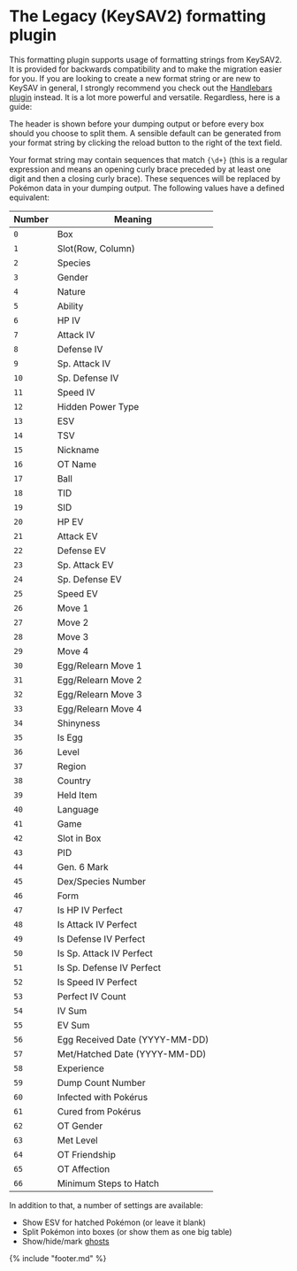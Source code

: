 # The Legacy (KeySAV2) formatting plugin

This formatting plugin supports usage of formatting strings from KeySAV2. It is provided for backwards compatibility and to make the migration easier for you. If you are looking to create a new format string or are new to KeySAV in general, I strongly recommend you check out the [Handlebars plugin](handlebars.md) instead. It is a lot more powerful and versatile. Regardless, here is a guide:

The header is shown before your dumping output or before every box should you choose to split them. A sensible default can be generated from your format string by clicking the reload button to the right of the text field.

Your format string may contain sequences that match `{\d+}` (this is a regular expression and means an opening curly brace preceded by at least one digit and then a closing curly brace). These sequences will be replaced by Pokémon data in your dumping output. The following values have a defined equivalent:

| Number |Meaning|
|--------|-------|
|`0` |Box|
|`1` |Slot(Row, Column)|
|`2` |Species|
|`3` |Gender|
|`4` |Nature|
|`5` |Ability|
|`6` |HP IV|
|`7` |Attack IV|
|`8` |Defense IV|
|`9` |Sp. Attack IV|
|`10` |Sp. Defense IV|
|`11` |Speed IV|
|`12` |Hidden Power Type|
|`13` |ESV|
|`14` |TSV|
|`15` |Nickname|
|`16` |OT Name|
|`17` |Ball|
|`18` |TID|
|`19` |SID|
|`20` |HP EV|
|`21` |Attack EV|
|`22` |Defense EV|
|`23` |Sp. Attack EV|
|`24` |Sp. Defense EV|
|`25` |Speed EV|
|`26` |Move 1|
|`27` |Move 2|
|`28` |Move 3|
|`29` |Move 4|
|`30` |Egg/Relearn Move 1|
|`31` |Egg/Relearn Move 2|
|`32` |Egg/Relearn Move 3|
|`33` |Egg/Relearn Move 4|
|`34` |Shinyness|
|`35` |Is Egg|
|`36` |Level|
|`37` |Region|
|`38` |Country|
|`39` |Held Item|
|`40` |Language|
|`41` |Game|
|`42` |Slot in Box|
|`43` |PID|
|`44` |Gen. 6 Mark|
|`45` |Dex/Species Number|
|`46` |Form|
|`47` |Is HP IV Perfect|
|`48` |Is Attack IV Perfect|
|`49` |Is Defense IV Perfect|
|`50` |Is Sp. Attack IV Perfect|
|`51` |Is Sp. Defense IV Perfect|
|`52` |Is Speed IV Perfect|
|`53` |Perfect IV Count|
|`54` |IV Sum|
|`55` |EV Sum|
|`56` |Egg Received Date (YYYY-MM-DD)|
|`57` |Met/Hatched Date (YYYY-MM-DD)|
|`58` |Experience|
|`59` |Dump Count Number|
|`60` |Infected with Pokérus|
|`61` |Cured from Pokérus|
|`62` |OT Gender|
|`63` |Met Level|
|`64` |OT Friendship|
|`65` |OT Affection|
|`66` |Minimum Steps to Hatch|

In addition to that, a number of settings are available:

  * Show ESV for hatched Pokémon (or leave it blank)
  * Split Pokémon into boxes (or show them as one big table)
  * Show/hide/mark [ghosts](../dumping/encrypted-saves.md#ghosts)

{% include "footer.md" %}
